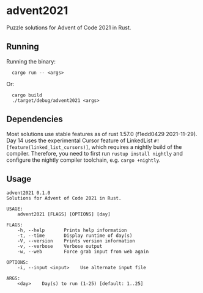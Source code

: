 # advent2021
Puzzle solutions for Advent of Code 2021 in Rust.

## Running

Running the binary:

```
  cargo run -- <args>
```

Or:

```
  cargo build
  ./target/debug/advent2021 <args>
```

## Dependencies

Most solutions use stable features as of rust 1.57.0 (f1edd0429 2021-11-29).
Day 14 uses the experimental Cursor feature of LinkedList
`#![feature(linked_list_cursors)]`, which requires a nightly build of the
compiler. Therefore, you need to first run `rustup install nightly` and
configure the nightly compiler toolchain, e.g. `cargo +nightly`.

## Usage

```
advent2021 0.1.0
Solutions for Advent of Code 2021 in Rust.

USAGE:
    advent2021 [FLAGS] [OPTIONS] [day]

FLAGS:
    -h, --help       Prints help information
    -t, --time       Display runtime of day(s)
    -V, --version    Prints version information
    -v, --verbose    Verbose output
    -w, --web        Force grab input from web again

OPTIONS:
    -i, --input <input>    Use alternate input file

ARGS:
    <day>    Day(s) to run (1-25) [default: 1..25]
```
